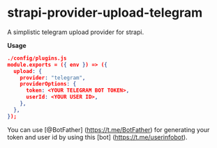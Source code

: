 # strapi-provider-upload-telegram

A simplistic telegram upload provider for strapi.

**Usage**

```json
./config/plugins.js
module.exports = ({ env }) => ({
  upload: {
    provider: "telegram",
    providerOptions: {
      token: <YOUR TELEGRAM BOT TOKEN>,
      userId: <YOUR USER ID>,
    },
  },
});
```
You can use [@BotFather] (https://t.me/BotFather) for generating your token and user id by using this [bot] (https://t.me/userinfobot).
